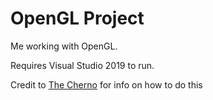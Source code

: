 OpenGL Project
==========================================================

Me working with OpenGL.

Requires Visual Studio 2019 to run.

Credit to [The Cherno](https://www.youtube.com/watch?v=W3gAzLwfIP0&list=PLlrATfBNZ98foTJPJ_Ev03o2oq3-GGOS2&index=1) for info on how to do this